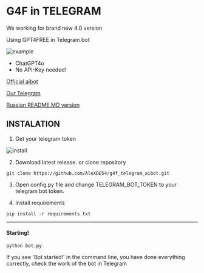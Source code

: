 # G4F in TELEGRAM
We working for brand new 4.0 version

Using GPT4FREE in Telegram bot

![example](https://github.com/user-attachments/assets/e3560538-28df-4493-a985-5971ffb556ee)

* ChatGPT4o
* No API-Key needed!

<a href="https://t.me/moonlight_aibot">Official aibot</a>

<a href="https://t.me/mnlightAI">Our Telegram</a>

<a href="https://github.com/AleXDE54/g4f_telegram_aibot/blob/main/README_RU.MD">Russian README.MD version</a>

## INSTALATION
1. Get your telegram token

![install](https://raw.githubusercontent.com/AleXDE54/g4h_telegram_aibot/refs/heads/main/examples/instalation.gif)

2. Download latest release. or clone repository

`
git clone https://github.com/AleXDE54/g4f_telegram_aibot.git
`

3. Open config.py file and change TELEGRAM_BOT_TOKEN to your telegram bot token.

4. Install requirements

`
pip install -r requirements.txt
`

---------
#### Starting!

`
python bot.py
`

If you see 'Bot started!' in the command line, you have done everything correctly, check the work of the bot in Telegram
